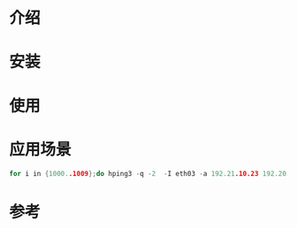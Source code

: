 # 介绍
# 安装
# 使用
# 应用场景
```c
for i in {1000..1009};do hping3 -q -2  -I eth03 -a 192.21.10.23 192.20.1.7 -p $((23000+i))  -i u1000 &done

```
# 参考
```c

```